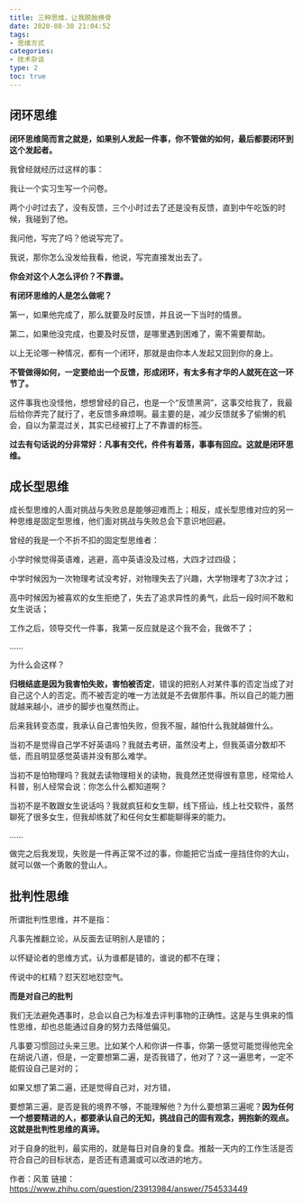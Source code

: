 ```yaml
---
title: 三种思维，让我脱胎换骨
date: 2020-08-30 21:04:52
tags:
- 思维方式
categories:
- 技术杂谈
type: 2
toc: true
---
```


## 闭环思维

**闭环思维简而言之就是，如果别人发起一件事，你不管做的如何，最后都要闭环到这个发起者。**

我曾经就经历过这样的事：

我让一个实习生写一个问卷。 

<!-- more -->

两个小时过去了，没有反馈，三个小时过去了还是没有反馈，直到中午吃饭的时候，我碰到了他。

我问他，写完了吗？他说写完了。 

我说，那你怎么没发给我看，他说，写完直接发出去了。 

**你会对这个人怎么评价？不靠谱。**

**有闭环思维的人是怎么做呢？**

第一，如果他完成了，那么就要及时反馈，并且说一下当时的情景。 

第二，如果他没完成，也要及时反馈，是哪里遇到困难了，需不需要帮助。

以上无论哪一种情况，都有一个闭环，那就是由你本人发起又回到你的身上。

**不管做得如何，一定要给出一个反馈，形成闭环，有太多有才华的人就死在这一环节了。**

这件事我也没怪他，想想曾经的自己，也是一个“反馈黑洞”，这事交给我了，我最后给你弄完了就行了，老反馈多麻烦啊。最主要的是，减少反馈就多了偷懒的机会，自以为蒙混过关，其实已经被打上了不靠谱的标签。

**过去有句话说的分非常好：凡事有交代，件件有着落，事事有回应。这就是闭环思维。**

## 成长型思维

成长型思维的人面对挑战与失败总是能够迎难而上；相反，成长型思维对应的另一种思维是固定型思维，他们面对挑战与失败总会下意识地回避。

曾经的我是一个不折不扣的固定型思维者：

小学时候觉得英语难，逃避，高中英语没及过格，大四才过四级；

中学时候因为一次物理考试没考好，对物理失去了兴趣，大学物理考了3次才过；

高中时候因为被喜欢的女生拒绝了，失去了追求异性的勇气，此后一段时间不敢和女生说话；

工作之后，领导交代一件事，我第一反应就是这个我不会，我做不了；

......

为什么会这样？

**归根结底是因为我害怕失败，害怕被否定**，错误的把别人对某件事的否定当成了对自己这个人的否定。而不被否定的唯一方法就是不去做那件事。所以自己的能力圈就越来越小，进步的脚步也戛然而止。

后来我转变态度，我承认自己害怕失败，但我不服，越怕什么我就越做什么。

当初不是觉得自己学不好英语吗？我就去考研，虽然没考上，但我英语分数却不低，而且明显感觉英语并没有那么难学。

当初不是怕物理吗？我就去读物理相关的读物，我竟然还觉得很有意思，经常给人科普，别人经常会说：你怎么什么都知道啊？

当初不是不敢跟女生说话吗？我就疯狂和女生聊，线下搭讪，线上社交软件，虽然聊死了很多女生，但我却练就了和任何女生都能聊得来的能力。

......

做完之后我发现，失败是一件再正常不过的事，你能把它当成一座挡住你的大山，就可以做一个勇敢的登山人。

## 批判性思维

所谓批判性思维，并不是指：

凡事先推翻立论，从反面去证明别人是错的；

以怀疑论者的思维方式，认为谁都是错的，谁说的都不在理；

传说中的杠精？怼天怼地怼空气。

**而是对自己的批判**

我们无法避免遇事时，总会以自己为标准去评判事物的正确性。这是与生俱来的惰性思维，却也总能通过自身的努力去降低偏见。

凡事要习惯回过头来三思。比如某个人和你讲一件事，你第一感觉可能觉得他完全在胡说八道，但是，一定要想第二遍，是否我错了，他对了？这一遍思考，一定不能假设自己是对的；

如果又想了第二遍，还是觉得自己对，对方错，

要想第三遍，是否是我的境界不够，不能理解他？为什么要想第三遍呢？**因为任何一个想要精进的人，都要承认自己的无知，挑战自己的固有观念，拥抱新的观点。这就是批判性思维的真谛。**

对于自身的批判，最实用的，就是每日对自身的复盘。推敲一天内的工作生活是否符合自己的目标状态，是否还有遗漏或可以改进的地方。



作者：风茧
链接：https://www.zhihu.com/question/23913984/answer/754533449

